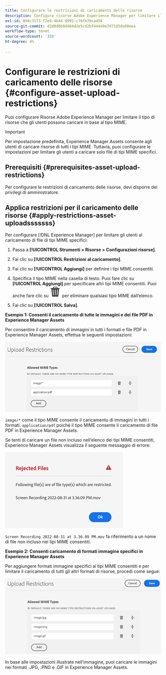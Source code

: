 ```yaml
---
title: Configurare le restrizioni di caricamento delle risorse
description: Configura risorse Adobe Experience Manager per limitare il tipo di risorse che gli utenti possono caricare in base al tipo MIME. Consente di evitare caricamenti accidentali di formati indesiderati e file dannosi.
exl-id: 094c31f3-f2e9-4b44-9995-c76fb78ca458
source-git-commit: d2d0d8b0d484d2e5cd2bf44449e7d71d3da98eea
workflow-type: tm+mt
source-wordcount: '333'
ht-degree: 4%

---
```


# Configurare le restrizioni di caricamento delle risorse {#configure-asset-upload-restrictions}

Puoi configurare Risorse Adobe Experience Manager per limitare il tipo di risorse che gli utenti possono caricare in base al tipo MIME.

>[!IMPORTANT]
>
>Per impostazione predefinita, Experience Manager Assets consente agli utenti di caricare risorse di tutti i tipi MIME. Tuttavia, puoi configurare le impostazioni per limitare gli utenti a caricare solo file di tipi MIME specifici.

## Prerequisiti {#prerequisites-asset-upload-restrictions}

Per configurare le restrizioni di caricamento delle risorse, devi disporre dei privilegi di amministratore.

## Applica restrizioni per il caricamento delle risorse {#apply-restrictions-asset-uploadsssssss}

Per configurare [!DNL Experience Manager] per limitare gli utenti al caricamento di file di tipi MIME specifici:

1. Passa a **[!UICONTROL Strumenti > Risorse > Configurazioni risorse]**.

1. Fai clic su **[!UICONTROL Restrizioni al caricamento]**.

1. Fai clic su **[!UICONTROL Aggiungi]** per definire i tipi MIME consentiti.

1. Specifica il tipo MIME nella casella di testo. Puoi fare clic su **[!UICONTROL Aggiungi]** per specificare altri tipi MIME consentiti. Puoi anche fare clic su ![icona Elimina](assets/delete-icon.svg) per eliminare qualsiasi tipo MIME dall’elenco.

1. Fai clic su **[!UICONTROL Salva]**.

**Esempio 1: Consenti il caricamento di tutte le immagini e dei file PDF in Experience Manager Assets**

Per consentire il caricamento di immagini in tutti i formati e file PDF in Experience Manager Assets, effettua le seguenti impostazioni:

![Restrizioni al caricamento delle risorse](assets/asset-upload-restrictions.png)

`image/*` come il tipo MIME consente il caricamento di immagini in tutti i formati. `application/pdf` poiché il tipo MIME consente il caricamento di file PDF in Experience Manager Assets.

Se tenti di caricare un file non incluso nell’elenco dei tipi MIME consentiti, Experience Manager Assets visualizza il seguente messaggio di errore:

![File limitati](assets/asset-upload-restricted-files.png)

`Screen Recording 2022-08-31 at 3.36.09 PM.mov` fa riferimento a un nome di file non incluso nei tipi MIME consentiti.

**Esempio 2: Consenti caricamento di formati immagine specifici in Experience Manager Assets**

Per aggiungere formati immagine specifici ai tipi MIME consentiti e per limitare il caricamento di tutti gli altri formati di risorse, procedi come segue:

![Restrizioni alle risorse](assets/asset-restrictions.png)

In base alle impostazioni illustrate nell’immagine, puoi caricare le immagini nei formati .JPG, .PNG e .GIF in Experience Manager Assets.
